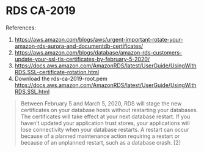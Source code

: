 # RDS CA-2019

References:
1. https://aws.amazon.com/blogs/aws/urgent-important-rotate-your-amazon-rds-aurora-and-documentdb-certificates/
2. https://aws.amazon.com/blogs/database/amazon-rds-customers-update-your-ssl-tls-certificates-by-february-5-2020/
3. https://docs.aws.amazon.com/AmazonRDS/latest/UserGuide/UsingWithRDS.SSL-certificate-rotation.html
4. Download the rds-ca-2019-root.pem https://docs.aws.amazon.com/AmazonRDS/latest/UserGuide/UsingWithRDS.SSL.html

> Between February 5 and March 5, 2020, RDS will stage the new certificates on your database hosts without restarting
your databases. The certificates will take effect at your next database restart. If you haven’t updated your
application trust stores, your applications will lose connectivity when your database restarts. A restart can occur
because of a planned maintenance action requiring a restart or because of an unplanned restart, such as a database
crash. [2]